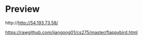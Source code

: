 Preview
==========
http://http://54.193.73.58/

https://rawgithub.com/jiangong01/cs275/master/flappybird.html
